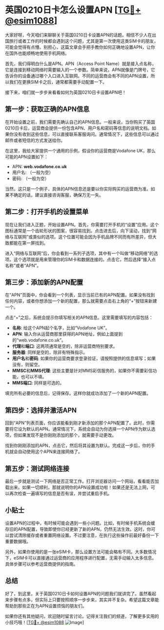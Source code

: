 # 英国0210日卡怎么设置APN [[TG💪+ @esim1088](https://t.me/s/esim1088)]

大家好呀，今天咱们来聊聊关于英国0210日卡设置APN的话题。相信不少人在出国旅行或者工作的时候都会遇到这个问题，尤其是第一次使用这类SIM卡的朋友，可能会觉得有点懵。别担心，这篇文章会手把手教你如何正确地设置APN，让你在国外也能顺畅地使用手机网络。

首先，我们得明白什么是APN。APN（Access Point Name）就是接入点名称，它是连接到移动网络时需要输入的一个参数。简单来说，APN就像是门牌号，它告诉你的设备通过哪个入口进入互联网。不同的运营商会有不同的APN设置，所以我们在更换SIM卡之后，通常都需要手动配置一下。

接下来，咱们就一步步来看看如何为英国0210日卡设置APN吧！

## 第一步：获取正确的APN信息

在开始设置之前，我们需要先确认自己的APN信息。一般来说，当你购买了英国0210日卡后，运营商会提供一份包含APN、用户名和密码等信息的说明文档。如果你没有收到这些信息，可以直接联系客服询问。通常情况下，这些信息可以通过邮件或者短信的方式发送给你。

在这里，我给大家提供一个通用的示例，假设你的运营商是Vodafone UK，那么可能的APN设置如下：

- APN: **web.vodafone.co.uk**
- 用户名: （一般为空）
- 密码: （一般为空）

当然，这只是一个例子，具体的APN信息还是要以你实际购买的运营商为准。如果不确定的话，建议直接咨询客服，确保万无一失。

## 第二步：打开手机的设置菜单

现在让我们进入正题，开始设置APN。首先，你需要打开手机的“设置”应用。这个图标通常是一个齿轮形状的图案，很容易找到。点击进去后，向下滚动，找到“网络与互联网”或类似的选项。这个位置可能会因为手机品牌不同而有所差异，但大致都能在第一屏找到。

进入“网络与互联网”后，你会看到一系列子选项，其中有一个叫做“移动网络”的选项。这个选项就是用来管理你的SIM卡和数据连接的。点击它，然后选择“接入点名称”或者“APN”。

## 第三步：添加新的APN配置

在“APN”页面中，你会看到一个列表，显示当前已有的APN配置。如果没有找到任何内容，或者你想添加一个新的配置，那么就需要点击右上角的“+”按钮来新建一个。

点击“+”之后，系统会提示你填写相关的APN信息。这里需要填写的内容包括：

- **名称**: 给这个APN起个名字，比如“Vodafone UK”。
- **APN**: 输入你从运营商那里获得的APN地址，例如上面提到的“web.vodafone.co.uk”。
- **代理**和**端口**: 这两项通常是空的，除非运营商特别要求。
- **服务器**: 同样是空的，除非有特殊指示。
- **用户名**和**密码**: 如果你的运营商要求登录验证，请按照提供的信息填写；如果没有，则留空。
- **MMSC**和**MMS代理**: 这些主要是针对MMS彩信服务的，如果你不需要彩信功能，也可以不填。
- **MMS端口**: 同样是可选的。

填完所有必要的信息后，记得保存。这样你就成功添加了一个新的APN配置。

## 第四步：选择并激活APN

回到“APN”列表页面，你应该能看到刚才新添加的那个APN配置了。此时，你需要将它设为默认的APN。通常情况下，系统会自动为你选择一个APN作为默认选项，但如果发现不是你刚刚添加的那个，就需要手动更改。

找到你刚刚添加的APN，点击它，然后将其设置为默认。完成这一步后，你的手机就会自动使用这个APN来连接网络了。

## 第五步：测试网络连接

最后一步就是测试一下网络是否正常工作。打开浏览器访问一个网站，看看能否加载出来。如果一切顺利，那就说明你的APN设置成功啦！如果还是无法上网，可以再次检查一遍填写的信息是否有误，并尝试重启手机。

## 小贴士

设置APN的过程中，有时候可能会遇到一些小问题。比如，有时候手机系统会缓存旧的APN配置，导致即使你已经更新了新的APN，仍然无法生效。这时，你可以尝试清除缓存或者重置网络设置。不过要注意，在执行这些操作前最好备份一下重要数据哦。

另外，如果你使用的是一张eSIM卡，那么设置方法可能会略有不同。大多数情况下，eSIM卡可以直接通过运营商的应用程序进行配置，无需手动输入太多信息。具体步骤可以参考运营商提供的指南。

## 总结

好了，到这里，关于英国0210日卡如何设置APN的问题我们就讲完了。虽然看起来步骤有点多，但实际上只要按照顺序一步步来，其实并不复杂。希望这篇文章能帮助到那些正在为APN设置烦恼的朋友们。

如果你还有其他疑问，欢迎随时留言讨论。记得关注我们的频道，了解更多实用的小技巧哦！[[TG💪+ @esim1088](https://t.me/s/esim1088) ![Image](https://i.postimg.cc/4NQfJmqS/Snipaste-2025-05-13-00-14-12.png)]